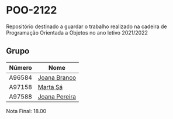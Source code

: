 # POO-2122

Repositório destinado a guardar o trabalho realizado na cadeira de Programação Orientada a Objetos no ano letivo 2021/2022

## Grupo
| Número  | Nome                                               |
| ------- | -------------------------------------------------- |
| A96584  | [Joana Branco](https://github.com/joanabranco)     |
| A97158  | [Marta Sá](https://github.com/findingmarta)        |
| A97588  | [Joana Pereira](https://github.com/JoanaP02)       |

Nota Final: 18.00
